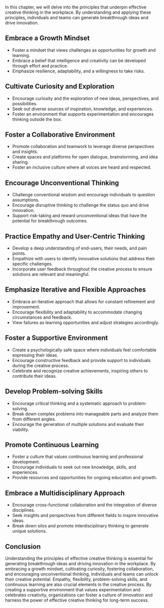 
In this chapter, we will delve into the principles that underpin effective creative thinking in the workplace. By understanding and applying these principles, individuals and teams can generate breakthrough ideas and drive innovation.

Embrace a Growth Mindset
------------------------

* Foster a mindset that views challenges as opportunities for growth and learning.
* Embrace a belief that intelligence and creativity can be developed through effort and practice.
* Emphasize resilience, adaptability, and a willingness to take risks.

Cultivate Curiosity and Exploration
-----------------------------------

* Encourage curiosity and the exploration of new ideas, perspectives, and possibilities.
* Seek out diverse sources of inspiration, knowledge, and experiences.
* Foster an environment that supports experimentation and encourages thinking outside the box.

Foster a Collaborative Environment
----------------------------------

* Promote collaboration and teamwork to leverage diverse perspectives and insights.
* Create spaces and platforms for open dialogue, brainstorming, and idea sharing.
* Foster an inclusive culture where all voices are heard and respected.

Encourage Unconventional Thinking
---------------------------------

* Challenge conventional wisdom and encourage individuals to question assumptions.
* Encourage disruptive thinking to challenge the status quo and drive innovation.
* Support risk-taking and reward unconventional ideas that have the potential for breakthrough outcomes.

Practice Empathy and User-Centric Thinking
------------------------------------------

* Develop a deep understanding of end-users, their needs, and pain points.
* Empathize with users to identify innovative solutions that address their specific challenges.
* Incorporate user feedback throughout the creative process to ensure solutions are relevant and meaningful.

Emphasize Iterative and Flexible Approaches
-------------------------------------------

* Embrace an iterative approach that allows for constant refinement and improvement.
* Encourage flexibility and adaptability to accommodate changing circumstances and feedback.
* View failures as learning opportunities and adjust strategies accordingly.

Foster a Supportive Environment
-------------------------------

* Create a psychologically safe space where individuals feel comfortable expressing their ideas.
* Encourage constructive feedback and provide support to individuals during the creative process.
* Celebrate and recognize creative achievements, inspiring others to contribute their ideas.

Develop Problem-solving Skills
------------------------------

* Encourage critical thinking and a systematic approach to problem-solving.
* Break down complex problems into manageable parts and analyze them from different angles.
* Encourage the generation of multiple solutions and evaluate their viability.

Promote Continuous Learning
---------------------------

* Foster a culture that values continuous learning and professional development.
* Encourage individuals to seek out new knowledge, skills, and experiences.
* Provide resources and opportunities for ongoing education and growth.

Embrace a Multidisciplinary Approach
------------------------------------

* Encourage cross-functional collaboration and the integration of diverse disciplines.
* Seek insights and perspectives from different fields to inspire innovative ideas.
* Break down silos and promote interdisciplinary thinking to generate unique solutions.

Conclusion
----------

Understanding the principles of effective creative thinking is essential for generating breakthrough ideas and driving innovation in the workplace. By embracing a growth mindset, cultivating curiosity, fostering collaboration, and encouraging unconventional thinking, individuals and teams can unlock their creative potential. Empathy, flexibility, problem-solving skills, and continuous learning are also crucial elements in the creative process. By creating a supportive environment that values experimentation and celebrates creativity, organizations can foster a culture of innovation and harness the power of effective creative thinking for long-term success.
